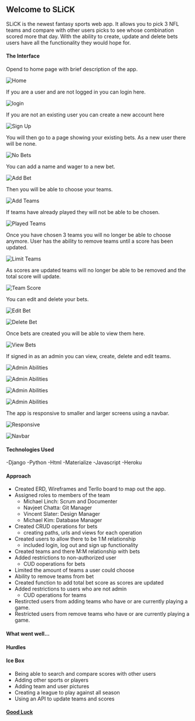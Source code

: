 ## Welcome to SLiCK

SLiCK is the newest fantasy sports web app. It allows you to pick 3 NFL teams and compare with other users picks to see whose combination scored more that day. With the ability to create, update and delete bets users have all the functionality they would hope for. 

#### The Interface

Opend to home page with brief description of the app.

![Home](/screenshots/home.png)

If you are a user and are not logged in you can login here.

![login](/screenshots/login.png)

If you are not an existing user you can create a new account here

![Sign Up](/screenshots/sign-up.png)

You will then go to a page showing your existing bets. As a new user there will be none.

![No Bets](/screenshots/no-bets.png)

You can add a name and wager to a new bet.

![Add Bet](/screenshots/add-bet.png)

Then you will be able to choose your teams.

![Add Teams](/screenshots/add-teams.png)

If teams have already played they will not be able to be chosen.

![Played Teams](/screenshots/played-teams.png)

Once you have chosen 3 teams you will no longer be able to choose anymore. User has the ability to remove teams until a score has been updated.

![Limit Teams](/screenshots/limit-teams.png)

As scores are updated teams will no longer be able to be removed and the total score will update.

![Team Score](/screenshots/team-score.png)

You can edit and delete your bets.

![Edit Bet](/screenshots/edit-bet.png)

![Delete Bet](/screenshots/delete-bet.png)

Once bets are created you will be able to view them here. 

![View Bets](/screenshots/view-bets.png)

If signed in as an admin you can view, create, delete and edit teams.

![Admin Abilities](/screenshots/team-index.png)

![Admin Abilities](/screenshots/edit-team.png)

![Admin Abilities](/screenshots/create-team.png)

![Admin Abilities](/screenshots/delete-team.png)

The app is responsive to smaller and larger screens using a navbar.

![Responsive](/screenshots/responsive.png)

![Navbar](/screenshots/navbar.png)







#### Technologies Used

-Django
-Python
-Html
-Materialize
-Javascript
-Heroku


#### Approach

- Created ERD, Wireframes and Terllo board to map out the app.
- Assigned roles to members of the team
    - Michael Linch: Scrum and Documenter
    - Navjeet Chatta: Git Manager
    - Vincent Slater: Design Manager
    - Michael Kim: Database Manager
- Created CRUD operations for bets
    - creating paths, urls and views for each operation
- Created users to allow there to be 1:M relationship
    - included login, log out and sign up functionality
- Created teams and there M:M relationship  with bets
- Added restrictions to non-authorized user
    - CUD ooperations for bets
- Limited the amount of teams a user could choose
- Ability to remove teams from bet
- Created function to add total bet score as scores are updated
- Added restrictions to users who are not admin
    - CUD operations for teams
- Restircted users from adding teams who have or are currently playing a game.
- Restricted users from remove teams who have or are currently playing a game.

#### What went well...



#### Hurdles



#### Ice Box

- Being able to search and compare scores with other users
- Adding other sports or players
- Adding team and user pictures
- Creating a league to play against all season
- Using an API to update teams and scores

#### [Good Luck](https://slick-betting2.herokuapp.com/)